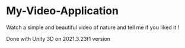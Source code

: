 # My-Video-Application

Watch a simple and beautiful video of nature and tell me if you liked it !

Done with Unity 3D on 2021.3.23f1 version
